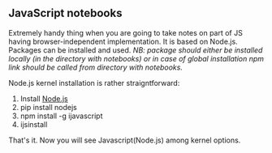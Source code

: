 ## JavaScript notebooks

Extremely handy thing when you are going to take notes on part of JS having browser-independent implementation.
It is based on Node.js. 
Packages can be installed and used. 
*NB: package should either be installed locally (in the directory with notebooks) or in case of global installation npm link should be called from directory with notebooks.*

Node.js kernel installation is rather straigntforward:
1. Install <a href='https://nodejs.org/en/download/' target='_blank'> Node.js </a>
2. pip install nodejs
3. npm install -g ijavascript
4. ijsinstall

That's it. Now you will see Javascript(Node.js) among kernel options.
    
